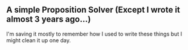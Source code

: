 
## A simple Proposition Solver (Except I wrote it almost 3 years ago...)
I'm saving it mostly to remember how I used to write these things but I might clean it up one day.
